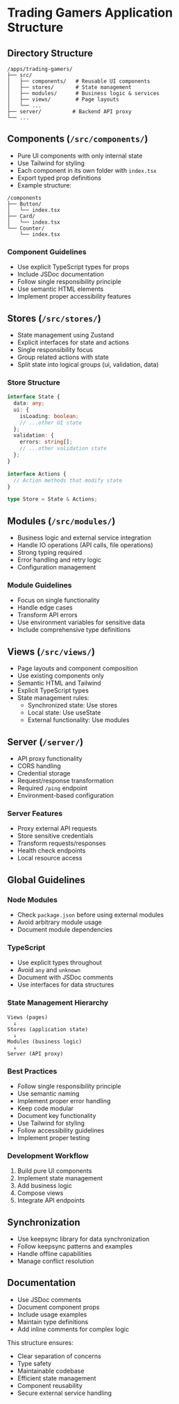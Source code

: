 # Trading Gamers Application Structure

## Directory Structure
```
/apps/trading-gamers/
├── src/
│   ├── components/   # Reusable UI components
│   ├── stores/       # State management
│   ├── modules/      # Business logic & services
│   ├── views/        # Page layouts
│   └── ...
├── server/          # Backend API proxy
└── ...
```

## Components (`/src/components/`)
- Pure UI components with only internal state
- Use Tailwind for styling
- Each component in its own folder with `index.tsx`
- Export typed prop definitions
- Example structure:
```
/components
├── Button/
│   └── index.tsx
├── Card/
│   └── index.tsx
└── Counter/
    └── index.tsx
```

### Component Guidelines
- Use explicit TypeScript types for props
- Include JSDoc documentation
- Follow single responsibility principle
- Use semantic HTML elements
- Implement proper accessibility features

## Stores (`/src/stores/`)
- State management using Zustand
- Explicit interfaces for state and actions
- Single responsibility focus
- Group related actions with state
- Split state into logical groups (ui, validation, data)

### Store Structure
```typescript
interface State {
  data: any;
  ui: {
    isLoading: boolean;
    // ...other UI state
  };
  validation: {
    errors: string[];
    // ...other validation state
  };
}

interface Actions {
  // Action methods that modify state
}

type Store = State & Actions;
```

## Modules (`/src/modules/`)
- Business logic and external service integration
- Handle IO operations (API calls, file operations)
- Strong typing required
- Error handling and retry logic
- Configuration management

### Module Guidelines
- Focus on single functionality
- Handle edge cases
- Transform API errors
- Use environment variables for sensitive data
- Include comprehensive type definitions

## Views (`/src/views/`)
- Page layouts and component composition
- Use existing components only
- Semantic HTML and Tailwind
- Explicit TypeScript types
- State management rules:
  - Synchronized state: Use stores
  - Local state: Use useState
  - External functionality: Use modules

## Server (`/server/`)
- API proxy functionality
- CORS handling
- Credential storage
- Request/response transformation
- Required `/ping` endpoint
- Environment-based configuration

### Server Features
- Proxy external API requests
- Store sensitive credentials
- Transform requests/responses
- Health check endpoints
- Local resource access

## Global Guidelines

### Node Modules
- Check `package.json` before using external modules
- Avoid arbitrary module usage
- Document module dependencies

### TypeScript
- Use explicit types throughout
- Avoid `any` and `unknown`
- Document with JSDoc comments
- Use interfaces for data structures

### State Management Hierarchy
```
Views (pages)
  ↓
Stores (application state)
  ↓
Modules (business logic)
  ↓
Server (API proxy)
```

### Best Practices
- Follow single responsibility principle
- Use semantic naming
- Implement proper error handling
- Keep code modular
- Document key functionality
- Use Tailwind for styling
- Follow accessibility guidelines
- Implement proper testing

### Development Workflow
1. Build pure UI components
2. Implement state management
3. Add business logic
4. Compose views
5. Integrate API endpoints

## Synchronization
- Use keepsync library for data synchronization
- Follow keepsync patterns and examples
- Handle offline capabilities
- Manage conflict resolution

## Documentation
- Use JSDoc comments
- Document component props
- Include usage examples
- Maintain type definitions
- Add inline comments for complex logic

This structure ensures:
- Clear separation of concerns
- Type safety
- Maintainable codebase
- Efficient state management
- Component reusability
- Secure external service handling
